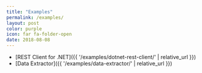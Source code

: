 ```yaml
---
title: "Examples"
permalink: /examples/
layout: post
color: purple
icon: far fa-folder-open
date: 2018-08-08
---
```



- [REST Client for .NET]({{ '/examples/dotnet-rest-client/' | relative_url }})
- [Data Extractor]({{ '/examples/data-extractor/' | relative_url }})
